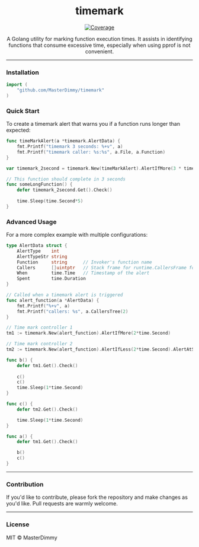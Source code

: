 <h1 align="center">timemark</h1>

<p align="center">
    <a href="#">
        <img src="https://img.shields.io/badge/coverage-100%25-yellowgreen" alt="Coverage">
    </a>
</p>

<p align="center">
    A Golang utility for marking function execution times. It assists in identifying functions that consume excessive time, especially when using pprof is not convenient.
</p>

---

### Installation

```go
import (
	"github.com/MasterDimmy/timemark"
)
```

### Quick Start

To create a timemark alert that warns you if a function runs longer than expected:

```go
func timeMarkAlert(a *timemark.AlertData) {
	fmt.Printf("timemark 3 seconds: %+v", a)
	fmt.Printf("timemark caller: %s:%s", a.File, a.Function)
}

var timemark_2second = timemark.New(timeMarkAlert).AlertIfMore(3 * time.Second)

// This function should complete in 3 seconds
func someLongFunction() {
	defer timemark_2second.Get().Check()
	
    time.Sleep(time.Second*5)
}
```

### Advanced Usage

For a more complex example with multiple configurations:

```go
type AlertData struct {
	AlertType    int
	AlertTypeStr string
	Function     string      // Invoker's function name
	Callers      []uintptr   // Stack frame for runtime.CallersFrame for future investigation 
	When         time.Time   // Timestamp of the alert
	Spent        time.Duration
}

// Called when a timemark alert is triggered
func alert_function(a *AlertData) {
	fmt.Printf("%+v", a)
	fmt.Printf("callers: %s", a.CallersTree(2)
}

// Time mark controller 1
tm1 := timemark.New(alert_function).AlertIfMore(2*time.Second)

// Time mark controller 2
tm2 := timemark.New(alert_function).AlertIfLess(2*time.Second).AlertAtStart().AlertAtEnd()

func b() {
	defer tm1.Get().Check()
	
	c()
	c()
	time.Sleep(1*time.Second)
}

func c() {
	defer tm2.Get().Check()

	time.Sleep(1*time.Second)
}

func a() {
	defer tm1.Get().Check()

	b()
	c()
}
```

---

### Contribution

If you'd like to contribute, please fork the repository and make changes as you'd like. Pull requests are warmly welcome.

---

### License

MIT &copy; MasterDimmy
```
